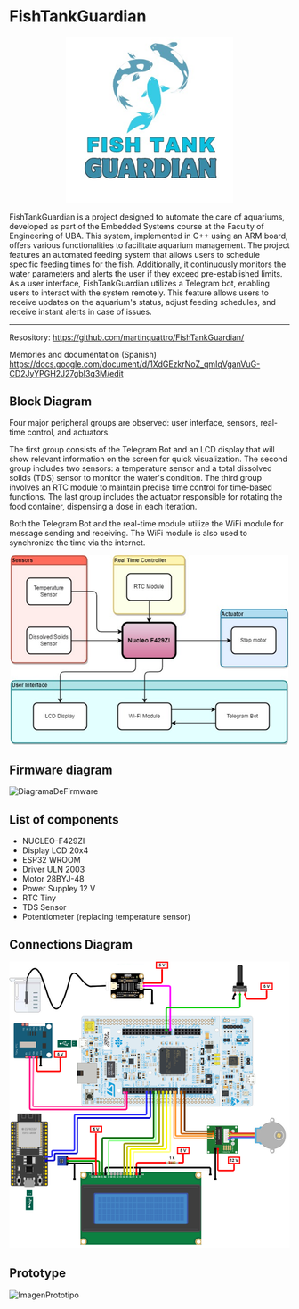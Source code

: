 # FishTankGuardian

<p align="center">
    <img width="300" src="https://github.com/martinquattro/FishTankGuardian/blob/master/docs/images/logo.jpeg" alt="Logo">
</p>
FishTankGuardian is a project designed to automate the care of aquariums, developed as part of the Embedded Systems course at the Faculty of Engineering of UBA. This system, implemented in C++ using an ARM board, offers various functionalities to facilitate aquarium management.
The project features an automated feeding system that allows users to schedule specific feeding times for the fish. Additionally, it continuously monitors the water parameters and alerts the user if they exceed pre-established limits.
As a user interface, FishTankGuardian utilizes a Telegram bot, enabling users to interact with the system remotely. This feature allows users to receive updates on the aquarium's status, adjust feeding schedules, and receive instant alerts in case of issues.

____________________________________________________________________________________________

Resository: https://github.com/martinquattro/FishTankGuardian/

Memories and documentation (Spanish) https://docs.google.com/document/d/1XdGEzkrNoZ_qmIqVganVuG-CD2JyYPGH2J27gbI3q3M/edit

## Block Diagram
Four major peripheral groups are observed: user interface, sensors, real-time control, and actuators.

The first group consists of the Telegram Bot and an LCD display that will show relevant information on the screen for quick visualization. The second group includes two sensors: a temperature sensor and a total dissolved solids (TDS) sensor to monitor the water's condition. The third group involves an RTC module to maintain precise time control for time-based functions. The last group includes the actuator responsible for rotating the food container, dispensing a dose in each iteration.

Both the Telegram Bot and the real-time module utilize the WiFi module for message sending and receiving. The WiFi module is also used to synchronize the time via the internet.

<p align="center">
    <img width="500" src="https://github.com/martinquattro/FishTankGuardian/blob/master/docs/images/DiagramaBloques.jpg" alt="BlockDiagram">
</p>

## Firmware diagram

![DiagramaDeFirmware](https://github.com/martinquattro/FishTankGuardian/assets/62821432/0975e33d-24b8-4cd8-bb26-b1094bc61246)

## List of components
- NUCLEO-F429ZI
- Display LCD 20x4
- ESP32 WROOM
- Driver ULN 2003
- Motor 28BYJ-48
- Power Suppley 12 V
- RTC Tiny
- TDS Sensor
- Potentiometer (replacing temperature sensor)
  
## Connections Diagram 
<p align="center">
    <img width="600" src="https://github.com/martinquattro/FishTankGuardian/blob/master/docs/images/Schematic.png" alt="Schematic">
</p>

## Prototype
![ImagenPrototipo](https://github.com/martinquattro/FishTankGuardian/assets/62821432/0b167e03-a5f4-4a54-8494-378a07a9a657)
